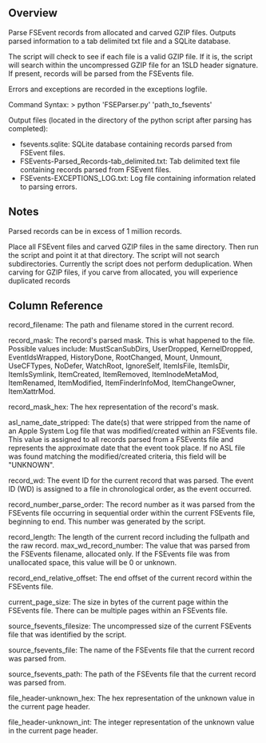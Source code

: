 Overview
---------------------

Parse FSEvent records from allocated and carved GZIP files. Outputs parsed information to a tab delimited txt file and a SQLite database. 

The script will check to see if each file is a valid GZIP file. If it is, the script will search within the uncompressed GZIP file for an 1SLD header signature. If present, records will be parsed from the FSEvents file.

Errors and exceptions are recorded in the exceptions logfile.

Command Syntax: > python 'FSEParser.py' 'path_to_fsevents'

Output files (located in the directory of the python script after parsing has completed):
-	fsevents.sqlite: SQLite database containing records parsed from FSEvent files.
-	FSEvents-Parsed_Records-tab_delimited.txt: Tab delimited text file containing records parsed from FSEvent files.
-	FSEvents-EXCEPTIONS_LOG.txt: Log file containing information related to parsing errors.

Notes
----------------------

Parsed records can be in excess of 1 million records.

Place all FSEvent files and carved GZIP files in the same directory. Then run the script and point it at that directory. The script will not search subdirectories.
Currently the script does not perform deduplication. When carving for GZIP files, if you carve from allocated, you will experience duplicated records

Column Reference
-----------------------

record_filename: The path and filename stored in the current record.

record_mask: The record's parsed mask. This is what happened to the file. Possible values include: MustScanSubDirs, UserDropped, KernelDropped, EventIdsWrapped, HistoryDone, RootChanged, Mount, Unmount, UseCFTypes, NoDefer, WatchRoot, IgnoreSelf, ItemIsFile, ItemIsDir, ItemIsSymlink, ItemCreated, ItemRemoved, ItemInodeMetaMod, ItemRenamed, ItemModified, ItemFinderInfoMod, ItemChangeOwner, ItemXattrMod.

record_mask_hex: The hex representation of the record's mask.

asl_name_date_stripped: The date(s) that were stripped from the name of an Apple System Log file that was modified/created within an FSEvents file. This value is assigned to all records parsed from a FSEvents file and represents the approximate date that the event took place. If no ASL file was found matching the modified/created criteria, this field will be "UNKNOWN".

record_wd: The event ID for the current record that was parsed. The event ID (WD) is assigned to a file in chronological order, as the event occurred.

record_number_parse_order: The record number as it was parsed from the FSEvents file occurring in sequential order within the current FSEvents file, beginning to end. This number was generated by the script.

record_length: The length of the current record including the fullpath and the raw record.
max_wd_record_number: The value that was parsed from the FSEvents filename, allocated only. If the FSEvents file was from unallocated space, this value will be 0 or unknown.

record_end_relative_offset: The end offset of the current record within the FSEvents file.

current_page_size: The size in bytes of the current page within the FSEvents file. There can be multiple pages within an FSEvents file.

source_fsevents_filesize: The uncompressed size of the current FSEvents file that was identified  by the script.

source_fsevents_file: The name of the FSEvents file that the current record was parsed from.

source_fsevents_path: The path of the FSEvents file that the current record was parsed from.

file_header-unknown_hex: The hex representation of the unknown value in the current page header.

file_header-unknown_int: The integer representation of the unknown value in the current page header.


